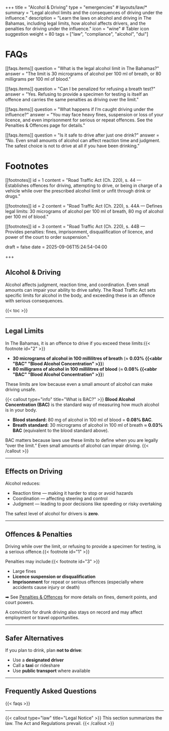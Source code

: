 +++
title = "Alcohol & Driving"
type = "emergencies"                 # layouts/law/*
summary = "Legal alcohol limits and the consequences of driving under the influence."
description = "Learn the laws on alcohol and driving in The Bahamas, including legal limits, how alcohol affects drivers, and the penalties for driving under the influence."
icon = "wine"                # Tabler icon suggestion
weight = 80
tags = ["law", "compliance", "alcohol", "dui"]

# FAQs
[[faqs.items]]
question = "What is the legal alcohol limit in The Bahamas?"
answer = "The limit is 30 micrograms of alcohol per 100 ml of breath, or 80 milligrams per 100 ml of blood."

[[faqs.items]]
question = "Can I be penalized for refusing a breath test?"
answer = "Yes. Refusing to provide a specimen for testing is itself an offence and carries the same penalties as driving over the limit."

[[faqs.items]]
question = "What happens if I’m caught driving under the influence?"
answer = "You may face heavy fines, suspension or loss of your licence, and even imprisonment for serious or repeat offences. See the Penalties & Offences page for details."

[[faqs.items]]
question = "Is it safe to drive after just one drink?"
answer = "No. Even small amounts of alcohol can affect reaction time and judgment. The safest choice is not to drive at all if you have been drinking."
 
# Footnotes
[[footnotes]]
id = 1
content = "Road Traffic Act (Ch. 220), s. 44 — Establishes offences for driving, attempting to drive, or being in charge of a vehicle while over the prescribed alcohol limit or unfit through drink or drugs."

[[footnotes]]
id = 2
content = "Road Traffic Act (Ch. 220), s. 44A — Defines legal limits: 30 micrograms of alcohol per 100 ml of breath, 80 mg of alcohol per 100 ml of blood."

[[footnotes]]
id = 3
content = "Road Traffic Act (Ch. 220), s. 44B — Provides penalties: fines, imprisonment, disqualification of licence, and power of the court to order suspension."

draft = false
date = 2025-09-06T15:24:54-04:00

+++

## Alcohol & Driving

Alcohol affects judgment, reaction time, and coordination. Even small amounts can impair your ability to drive safely. The Road Traffic Act sets specific limits for alcohol in the body, and exceeding these is an offence with serious consequences.

{{< toc >}}

---

## Legal Limits

In The Bahamas, it is an offence to drive if you exceed these limits:{{< footnote id="2" >}}  
- **30 micrograms of alcohol in 100 millilitres of breath** (≈ **0.03% {{<abbr "BAC" "Blood Alcohol Concentration" >}}**)  
- **80 milligrams of alcohol in 100 millilitres of blood** (≈ **0.08% {{<abbr "BAC" "Blood Alcohol Concentration" >}}**)  

These limits are low because even a small amount of alcohol can make driving unsafe. 

{{< callout type="info" title="What is BAC?" >}}
**Blood Alcohol Concentration (BAC)** is the standard way of measuring how much alcohol is in your body.  
- **Blood standard:** 80 mg of alcohol in 100 ml of blood = **0.08% BAC**.  
- **Breath standard:** 30 micrograms of alcohol in 100 ml of breath ≈ **0.03% BAC** (equivalent to the blood standard above).  

BAC matters because laws use these limits to define when you are legally “over the limit.” Even small amounts of alcohol can impair driving.
{{< /callout >}}

---

## Effects on Driving

Alcohol reduces:  
- Reaction time — making it harder to stop or avoid hazards  
- Coordination — affecting steering and control  
- Judgment — leading to poor decisions like speeding or risky overtaking  

The safest level of alcohol for drivers is **zero**.  

---

## Offences & Penalties

Driving while over the limit, or refusing to provide a specimen for testing, is a serious offence.{{< footnote id="1" >}}  

Penalties may include:{{< footnote id="3" >}}  
- Large fines  
- **Licence suspension or disqualification**  
- **Imprisonment** for repeat or serious offences (especially where accidents cause injury or death)  

➡ See [Penalties & Offences](/law/penalties-offences/) for more details on fines, demerit points, and court powers.  

A conviction for drunk driving also stays on record and may affect employment or travel opportunities.  

---

## Safer Alternatives

If you plan to drink, plan **not to drive**:  
- Use a **designated driver**  
- Call a **taxi** or rideshare  
- Use **public transport** where available  

---

## Frequently Asked Questions

{{< faqs >}}

---

{{< callout type="law" title="Legal Notice" >}}
This section summarizes the law. The Act and Regulations prevail.
{{< /callout >}}